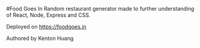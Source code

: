 #Food Goes In
Random restaurant generator made to further understanding of React, Node, Express and CSS.

Deployed on https://foodgoes.in

Authored by Kenton Huang